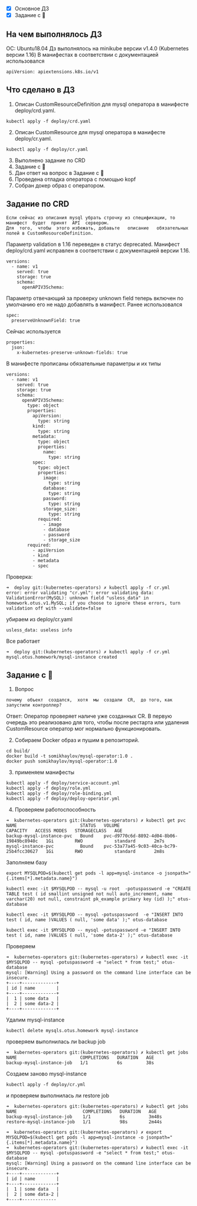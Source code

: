 - [x] Основное ДЗ
- [x] Задание с 🐍

## На чем выполнялось ДЗ
ОС: Ubuntu18.04
Дз выполнялось на minikube версии v1.4.0 (Kubernetes версии 1.16)
В манифестах в соответствии с документацией использовался
```
apiVersion: apiextensions.k8s.io/v1
```

## Что сделано в ДЗ
1. Описан CustomResourceDefinition для mysql оператора в манифесте deploy/crd.yaml.
```
kubectl apply -f deploy/crd.yaml
```
2. Описан CustomResource для mysql оператора в манифесте deploy/cr.yaml.
```
kubectl apply -f deploy/cr.yaml
```
3. Выполнено задание по CRD
4. Задание с 🐍
5. Дан ответ на вопрос в Задание с 🐍
6. Проведена отладка оператора с помощью kopf
7. Собран докер образ с оператором.

## Задание по CRD
```
Если сейчас из описания mysql убрать строчку из спецификации, то  манифест  будет  принят  API  сервером.  
Для  того,  чтобы  этого избежать, добавьте   описание   обязательных   полей в CustomResourceDefinition.
```
Параметр validation в 1.16 переведен в статус deprecated. Манифест deploy/crd.yaml исправлен в соответствии с документацией версии 1.16.
```
versions:
  - name: v1
    served: true
    storage: true
    schema:
      openAPIV3Schema:
```
Параметр отвечающий за проверку unknown field теперь включен по умолчанию его не надо добавлять в манифест.
Ранее использовался
```
spec:
  preserveUnknownField: true
```
Сейчас используется
```
properties:
  json:
    x-kubernetes-preserve-unknown-fields: true
```
В манифесте прописаны обязательные параметры и их типы
```
versions:
  - name: v1
    served: true
    storage: true
    schema:
      openAPIV3Schema:
        type: object
        properties:
          apiVersion:
            type: string
          kind:
            type: string
          metadata:
            type: object
            properties:
              name:
                type: string
          spec:
            type: object
            properties:
              image:
                type: string
              database:
                type: string
              password:
                type: string
              storage_size:
                type: string
            required:
              - image
              - database
              - password
              - storage_size
        required:
          - apiVersion
          - kind
          - metadata
          - spec
```
Проверка:
```
➜  deploy git:(kubernetes-operators) ✗ kubectl apply -f cr.yml
error: error validating "cr.yml": error validating data: ValidationError(MySQL): unknown field "usless_data" in homework.otus.v1.MySQL; if you choose to ignore these errors, turn validation off with --validate=false
```
убираем из deploy/cr.yaml
```
usless_data: useless info
```
Все работает
```
➜  deploy git:(kubernetes-operators) ✗ kubectl apply -f cr.yml
mysql.otus.homework/mysql-instance created
```

## Задание с 🐍
1. Вопрос
```
почему  объект  создался,  хотя  мы  создали  CR,  до того, как запустили контроллер?
```
Ответ:
Оператор проверяет наличе уже созданных CR. В первую очередь это реализовано для того, чтобы после рестарта или удаления CustomResource оператор мог нормально функционировать.

2. Собираем Docker образ и пушим в репозиторий.
```
cd build/
docker build -t somikhaylov/mysql-operator:1.0 .
docker push somikhaylov/mysql-operator:1.0
```
3. применяем манифесты
```
kubectl apply -f deploy/service-account.yml
kubectl apply -f deploy/role.yml
kubectl apply -f deploy/role-binding.yml
kubectl apply -f deploy/deploy-operator.yml
```
4. Проверяем работоспособность
```
➜  kubernetes-operators git:(kubernetes-operators) ✗ kubectl get pvc
NAME                        STATUS   VOLUME                                     CAPACITY   ACCESS MODES   STORAGECLASS   AGE
backup-mysql-instance-pvc   Bound    pvc-d9770c6d-8892-4d04-8b06-19849bc8940c   1Gi        RWO            standard       2m7s
mysql-instance-pvc          Bound    pvc-53a77a45-9c03-40ca-bc79-25b4fcc30627   1Gi        RWO            standard       2m8s
```
Заполняем базу
```
export MYSQLPOD=$(kubectl get pods -l app=mysql-instance -o jsonpath="{.items[*].metadata.name}")

kubectl exec -it $MYSQLPOD -- mysql -u root  -potuspassword -e "CREATE TABLE test ( id smallint unsigned not null auto_increment, name varchar(20) not null, constraint pk_example primary key (id) );" otus-database

kubectl exec -it $MYSQLPOD -- mysql -potuspassword  -e "INSERT INTO test ( id, name )VALUES ( null, 'some data' );" otus-database

kubectl exec -it $MYSQLPOD -- mysql -potuspassword -e "INSERT INTO test ( id, name )VALUES ( null, 'some data-2' );" otus-database
```

Проверяем
```
➜  kubernetes-operators git:(kubernetes-operators) ✗ kubectl exec -it $MYSQLPOD -- mysql -potuspassword -e "select * from test;" otus-database
mysql: [Warning] Using a password on the command line interface can be insecure.
+----+-------------+
| id | name        |
+----+-------------+
|  1 | some data   |
|  2 | some data-2 |
+----+-------------+
```
Удалим mysql-instance
```
kubectl delete mysqls.otus.homework mysql-instance
```
проверяем выполнилась ли backup job
```
➜  kubernetes-operators git:(kubernetes-operators) ✗ kubectl get jobs
NAME                        COMPLETIONS   DURATION   AGE
backup-mysql-instance-job   1/1           6s         38s
```
Создаем заново mysql-instance
```
kubectl apply -f deploy/cr.yml
```
и проверяем выполнилась ли restore job
```
➜  kubernetes-operators git:(kubernetes-operators) ✗ kubectl get jobs   
NAME                         COMPLETIONS   DURATION   AGE
backup-mysql-instance-job    1/1           6s         3m48s
restore-mysql-instance-job   1/1           98s        2m44s
```
```
➜  kubernetes-operators git:(kubernetes-operators) ✗ export MYSQLPOD=$(kubectl get pods -l app=mysql-instance -o jsonpath="{.items[*].metadata.name}")
➜  kubernetes-operators git:(kubernetes-operators) ✗ kubectl exec -it $MYSQLPOD -- mysql -potuspassword -e "select * from test;" otus-database
mysql: [Warning] Using a password on the command line interface can be insecure.
+----+-------------+
| id | name        |
+----+-------------+
|  1 | some data   |
|  2 | some data-2 |
+----+-------------
```